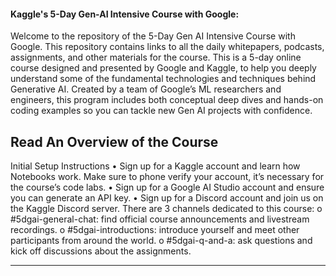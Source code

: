 #### Kaggle's 5-Day Gen-AI Intensive Course with Google:
Welcome to the repository of the 5-Day Gen AI Intensive Course with Google. This repository contains links to all the daily whitepapers, podcasts, assignments, and other materials for the course.
This is a 5-day online course designed and presented by Google and Kaggle, to help you deeply understand some of the fundamental technologies and techniques behind Generative AI. Created by a team of Google’s ML researchers and engineers, this program includes both conceptual deep dives and hands-on coding examples so you can tackle new Gen AI projects with confidence.

## Read An Overview of the Course
Initial Setup Instructions
•	Sign up for a Kaggle account and learn how Notebooks work. Make sure to phone verify your account, it’s necessary for the course’s code labs.
•	Sign up for a Google AI Studio account and ensure you can generate an API key.
•	Sign up for a Discord account and join us on the Kaggle Discord server. There are 3 channels dedicated to this course:
o	#5dgai-general-chat: find official course announcements and livestream recordings.
o	#5dgai-introductions: introduce yourself and meet other participants from around the world.
o	#5dgai-q-and-a: ask questions and kick off discussions about the assignments.
________________________________________



